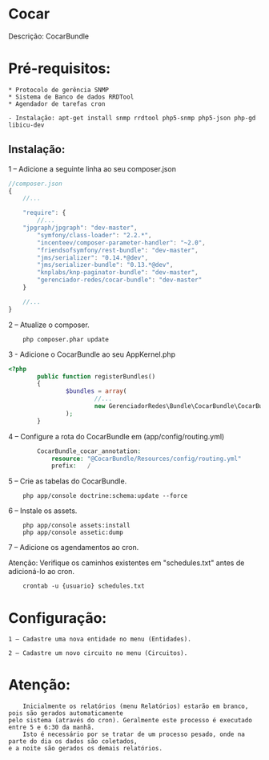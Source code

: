 Cocar
===============

Descrição: CocarBundle

Pré-requisitos:
===============
	* Protocolo de gerência SNMP
	* Sistema de Banco de dados RRDTool
	* Agendador de tarefas cron

	- Instalação: apt-get install snmp rrdtool php5-snmp php5-json php-gd libicu-dev

Instalação:
------------

1 – Adicione a seguinte linha ao seu composer.json
```js
//composer.json
{
    //...

    "require": {
        //...
	"jpgraph/jpgraph": "dev-master",
        "symfony/class-loader": "2.2.*",
        "incenteev/composer-parameter-handler": "~2.0",
        "friendsofsymfony/rest-bundle": "dev-master",
        "jms/serializer": "0.14.*@dev",
        "jms/serializer-bundle": "0.13.*@dev",
        "knplabs/knp-paginator-bundle": "dev-master",
        "gerenciador-redes/cocar-bundle": "dev-master"
    }

    //...
}
```
	
2 – Atualize o composer.

        php composer.phar update

3 - Adicione o CocarBundle ao seu AppKernel.php
```php
<?php
        public function registerBundles()
        {
                $bundles = array(
                        //...
                        new GerenciadorRedes\Bundle\CocarBundle\CocarBundle()
                );
        }
```

4 – Configure a rota do CocarBundle em (app/config/routing.yml)
```php
        CocarBundle_cocar_annotation:
            resource: "@CocarBundle/Resources/config/routing.yml"
            prefix:   /
```

5 – Crie as tabelas do CocarBundle.

        php app/console doctrine:schema:update --force

6 – Instale os assets.

        php app/console assets:install
        php app/console assetic:dump

7 – Adicione os agendamentos ao cron.

Atenção: Verifique os caminhos existentes em "schedules.txt" antes de adicioná-lo ao cron.

        crontab -u {usuario} schedules.txt

Configuração:
===============
	1 – Cadastre uma nova entidade no menu (Entidades).

	2 – Cadastre um novo circuito no menu (Circuitos).

Atenção:
===============
		Inicialmente os relatórios (menu Relatórios) estarão em branco, pois são gerados automaticamente 
	pelo sistema (através do cron). Geralmente este processo é executado entre 5 e 6:30 da manhã. 
		Isto é necessário por se tratar de um processo pesado, onde na parte do dia os dados são coletados, 
	e a noite são gerados os demais relatórios.

